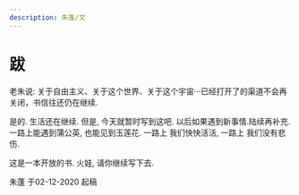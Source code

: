 ```yaml
---
description: 朱蓬/文
---
```


# 跋

老朱说: 关于自由主义、关于这个世界、关于这个宇宙···已经打开了的渠道不会再关闭，书信往还仍在继续. 

是的. 生活还在继续. 但是, 今天就暂时写到这吧. 以后如果遇到新事情.陆续再补充. 一路上能遇到蒲公英, 也能见到玉莲花.  一路上 我们快快活活, 一路上 我们没有悲伤.

这是一本开放的书. 火娃, 请你继续写下去. 

朱蓬  于02-12-2020 起稿





